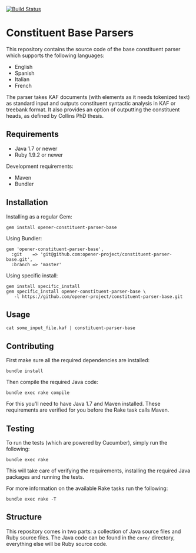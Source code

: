 [![Build Status](https://drone.io/github.com/opener-project/constituent-parser-base/status.png)](https://drone.io/github.com/opener-project/constituent-parser-base/latest)

# Constituent Base Parsers

This repository contains the source code of the base constituent parser which
supports the following languages:

* English
* Spanish
* Italian
* French

The parser takes KAF documents (with <wf> elements as it needs tokenized text)
as standard input and outputs constituent syntactic analysis in KAF or treebank
format. It also provides an option of outputting the
constituent heads, as defined by Collins PhD thesis.

## Requirements

* Java 1.7 or newer
* Ruby 1.9.2 or newer

Development requirements:

* Maven
* Bundler

## Installation

Installing as a regular Gem:

    gem install opener-constituent-parser-base

Using Bundler:

    gem 'opener-constituent-parser-base',
      :git    => 'git@github.com:opener-project/constituent-parser-base.git',
      :branch => 'master'

Using specific install:

    gem install specific_install
    gem specific_install opener-constituent-parser-base \
       -l https://github.com/opener-project/constituent-parser-base.git

## Usage

    cat some_input_file.kaf | constituent-parser-base

## Contributing

First make sure all the required dependencies are installed:

    bundle install

Then compile the required Java code:

    bundle exec rake compile

For this you'll need to have Java 1.7 and Maven installed. These requirements
are verified for you before the Rake task calls Maven.

## Testing

To run the tests (which are powered by Cucumber), simply run the following:

    bundle exec rake

This will take care of verifying the requirements, installing the required Java
packages and running the tests.

For more information on the available Rake tasks run the following:

    bundle exec rake -T

## Structure

This repository comes in two parts: a collection of Java source files and Ruby
source files. The Java code can be found in the `core/` directory, everything
else will be Ruby source code.
